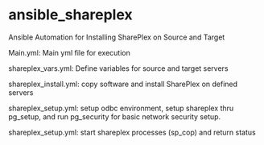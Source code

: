 # ansible_shareplex
Ansible Automation for Installing SharePlex on Source and Target

Main.yml: Main yml file for execution

shareplex_vars.yml: Define variables for source and target servers

shareplex_install.yml: copy software and install SharePlex on defined servers

shareplex_setup.yml: setup odbc environment, setup shareplex thru pg_setup, and run pg_security for basic network security setup.

shareplex_setup.yml: start shareplex processes (sp_cop) and return status 
